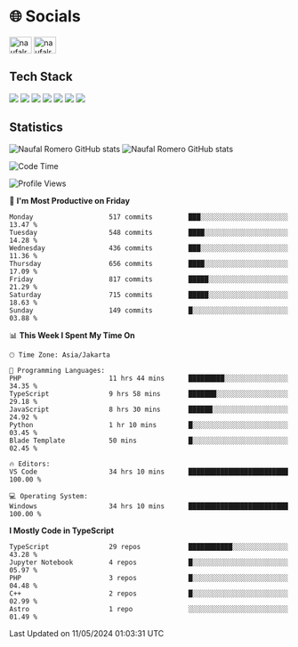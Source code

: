 <h1 align="">🌐 Socials</h1>
<p align="left">
<a href="https://linkedin.com/in/naufal-romero-putra-pratama-9ab816177/" target="blank"><img align="center" src="https://raw.githubusercontent.com/rahuldkjain/github-profile-readme-generator/master/src/images/icons/Social/linked-in-alt.svg" alt="naufalromero" height="30" width="40" /></a>
<a href="https://instagram.com/naufalromero" target="blank"><img align="center" src="https://raw.githubusercontent.com/rahuldkjain/github-profile-readme-generator/master/src/images/icons/Social/instagram.svg" alt="naufalromero" height="30" width="40" /></a>
</p>


<h2 align="">Tech Stack</h2>
<div align="">
  <img src="https://img.shields.io/badge/next.js-000000?style=for-the-badge&logo=nextdotjs&logoColor=white"/>
 <img src="https://img.shields.io/badge/typescript-%23007ACC.svg?style=for-the-badge&logo=typescript&logoColor=white"/>
 <img src="https://img.shields.io/badge/react-%2320232a.svg?style=for-the-badge&logo=react&logoColor=%2361DAFB"/>
 <img src="https://img.shields.io/badge/tailwindcss-%2338B2AC.svg?style=for-the-badge&logo=tailwind-css&logoColor=white"/>
 <img src="https://img.shields.io/badge/Prisma-3982CE?style=for-the-badge&logo=Prisma&logoColor=white"/>
 <img src="https://img.shields.io/badge/javascript-%23323330.svg?style=for-the-badge&logo=javascript&logoColor=%23F7DF1E"/>
 <img src="https://img.shields.io/badge/java-%23ED8B00.svg?style=for-the-badge&logo=openjdk&logoColor=white"/>
</div>


<h2 align="">Statistics</h2>
<div align="">
<img src="https://github-readme-stats-xi-nine-74.vercel.app/api?username=romves&show_icons=true&theme=tokyonight&include_all_commits=true&count_private=true" alt="Naufal Romero GitHub stats"/>
<img src="https://github-readme-stats-xi-nine-74.vercel.app/api/top-langs/?username=romves&theme=tokyonight&hide_border=false&include_all_commits=true&count_private=true&layout=compact" alt="Naufal Romero GitHub stats"/>
</div>

<!--START_SECTION:waka-->
![Code Time](http://img.shields.io/badge/Code%20Time-1%2C079%20hrs%2052%20mins-blue)

![Profile Views](http://img.shields.io/badge/Profile%20Views-22-blue)

📅 **I'm Most Productive on Friday** 

```text
Monday                   517 commits         ███░░░░░░░░░░░░░░░░░░░░░░   13.47 % 
Tuesday                  548 commits         ████░░░░░░░░░░░░░░░░░░░░░   14.28 % 
Wednesday                436 commits         ███░░░░░░░░░░░░░░░░░░░░░░   11.36 % 
Thursday                 656 commits         ████░░░░░░░░░░░░░░░░░░░░░   17.09 % 
Friday                   817 commits         █████░░░░░░░░░░░░░░░░░░░░   21.29 % 
Saturday                 715 commits         █████░░░░░░░░░░░░░░░░░░░░   18.63 % 
Sunday                   149 commits         █░░░░░░░░░░░░░░░░░░░░░░░░   03.88 % 
```


📊 **This Week I Spent My Time On** 

```text
🕑︎ Time Zone: Asia/Jakarta

💬 Programming Languages: 
PHP                      11 hrs 44 mins      █████████░░░░░░░░░░░░░░░░   34.35 % 
TypeScript               9 hrs 58 mins       ███████░░░░░░░░░░░░░░░░░░   29.18 % 
JavaScript               8 hrs 30 mins       ██████░░░░░░░░░░░░░░░░░░░   24.92 % 
Python                   1 hr 10 mins        █░░░░░░░░░░░░░░░░░░░░░░░░   03.45 % 
Blade Template           50 mins             █░░░░░░░░░░░░░░░░░░░░░░░░   02.45 % 

🔥 Editors: 
VS Code                  34 hrs 10 mins      █████████████████████████   100.00 % 

💻 Operating System: 
Windows                  34 hrs 10 mins      █████████████████████████   100.00 % 
```

**I Mostly Code in TypeScript** 

```text
TypeScript               29 repos            ███████████░░░░░░░░░░░░░░   43.28 % 
Jupyter Notebook         4 repos             █░░░░░░░░░░░░░░░░░░░░░░░░   05.97 % 
PHP                      3 repos             █░░░░░░░░░░░░░░░░░░░░░░░░   04.48 % 
C++                      2 repos             █░░░░░░░░░░░░░░░░░░░░░░░░   02.99 % 
Astro                    1 repo              ░░░░░░░░░░░░░░░░░░░░░░░░░   01.49 % 
```




 Last Updated on 11/05/2024 01:03:31 UTC
<!--END_SECTION:waka-->

